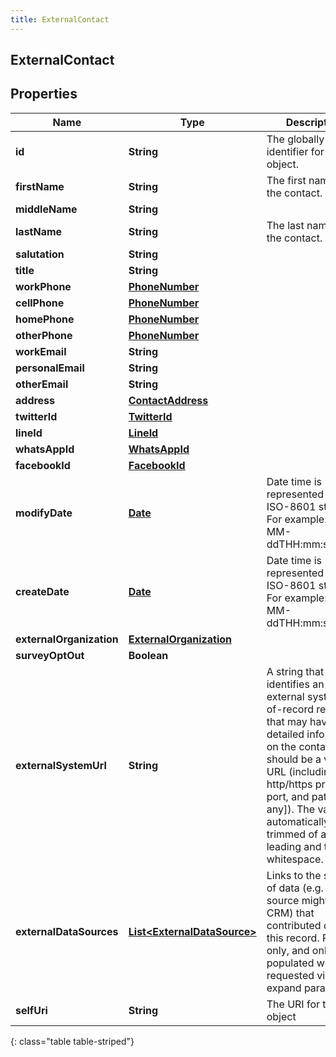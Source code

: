 ```yaml
---
title: ExternalContact
---
```

## ExternalContact


## Properties

| Name | Type | Description | Notes |
| ------------ | ------------- | ------------- | ------------- |
| **id** | **String** | The globally unique identifier for the object. |  [optional] |
| **firstName** | **String** | The first name of the contact. |  |
| **middleName** | **String** |  |  [optional] |
| **lastName** | **String** | The last name of the contact. |  |
| **salutation** | **String** |  |  [optional] |
| **title** | **String** |  |  [optional] |
| **workPhone** | [**PhoneNumber**](PhoneNumber.html) |  |  [optional] |
| **cellPhone** | [**PhoneNumber**](PhoneNumber.html) |  |  [optional] |
| **homePhone** | [**PhoneNumber**](PhoneNumber.html) |  |  [optional] |
| **otherPhone** | [**PhoneNumber**](PhoneNumber.html) |  |  [optional] |
| **workEmail** | **String** |  |  [optional] |
| **personalEmail** | **String** |  |  [optional] |
| **otherEmail** | **String** |  |  [optional] |
| **address** | [**ContactAddress**](ContactAddress.html) |  |  [optional] |
| **twitterId** | [**TwitterId**](TwitterId.html) |  |  [optional] |
| **lineId** | [**LineId**](LineId.html) |  |  [optional] |
| **whatsAppId** | [**WhatsAppId**](WhatsAppId.html) |  |  [optional] |
| **facebookId** | [**FacebookId**](FacebookId.html) |  |  [optional] |
| **modifyDate** | [**Date**](Date.html) | Date time is represented as an ISO-8601 string. For example: yyyy-MM-ddTHH:mm:ss.SSSZ |  [optional] |
| **createDate** | [**Date**](Date.html) | Date time is represented as an ISO-8601 string. For example: yyyy-MM-ddTHH:mm:ss.SSSZ |  [optional] |
| **externalOrganization** | [**ExternalOrganization**](ExternalOrganization.html) |  |  [optional] |
| **surveyOptOut** | **Boolean** |  |  [optional] |
| **externalSystemUrl** | **String** | A string that identifies an external system-of-record resource that may have more detailed information on the contact. It should be a valid URL (including the http/https protocol, port, and path [if any]). The value is automatically trimmed of any leading and trailing whitespace. |  [optional] |
| **externalDataSources** | [**List&lt;ExternalDataSource&gt;**](ExternalDataSource.html) | Links to the sources of data (e.g. one source might be a CRM) that contributed data to this record.  Read-only, and only populated when requested via expand param. |  [optional] |
| **selfUri** | **String** | The URI for this object |  [optional] |
{: class="table table-striped"}



